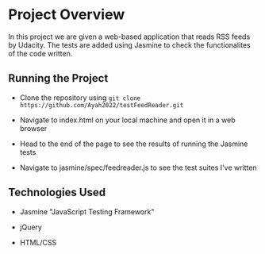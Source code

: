 # Project Overview
In this project we are given a web-based application that reads RSS feeds by Udacity. The tests are added using Jasmine to check the functionalites of the code written.


## Running the Project
- Clone the repository using `git clone https://github.com/Ayah2022/testFeedReader.git`

- Navigate to index.html on your local machine and open it in a web browser
- Head to the end of the page to see the results of running the Jasmine tests

- Navigate to jasmine/spec/feedreader.js to see the test suites I've written


## Technologies Used
- Jasmine "JavaScript Testing Framework"
- jQuery

- HTML/CSS
